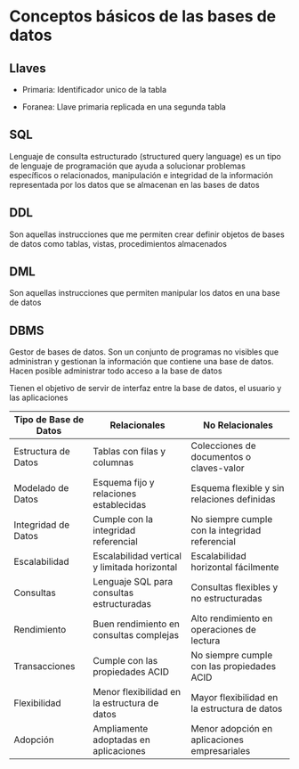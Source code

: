 # Conceptos básicos de las bases de datos

## Llaves

- Primaria: Identificador unico de la tabla

- Foranea: Llave primaria replicada en una segunda tabla

## SQL

Lenguaje de consulta estructurado (structured query language) es un tipo de lenguaje de programación que ayuda a solucionar problemas específicos o relacionados, manipulación e integridad de la información representada por los datos que se almacenan en las bases de datos

## DDL

Son aquellas instrucciones que me permiten crear definir objetos de bases de datos como tablas, vistas, procedimientos almacenados

## DML

Son aquellas instrucciones que permiten manipular los datos en una base de datos

## DBMS

Gestor de bases de datos. Son un conjunto de programas no visibles que administran y gestionan la información que contiene una base de datos. Hacen posible administrar todo acceso a la base de datos

Tienen el objetivo de servir de interfaz entre la base de datos, el usuario y las aplicaciones

| Tipo de Base de Datos | Relacionales                                 | No Relacionales                                 |
| --------------------- | -------------------------------------------- | ----------------------------------------------- |
| Estructura de Datos   | Tablas con filas y columnas                  | Colecciones de documentos o claves-valor        |
| Modelado de Datos     | Esquema fijo y relaciones establecidas       | Esquema flexible y sin relaciones definidas     |
| Integridad de Datos   | Cumple con la integridad referencial         | No siempre cumple con la integridad referencial |
| Escalabilidad         | Escalabilidad vertical y limitada horizontal | Escalabilidad horizontal fácilmente             |
| Consultas             | Lenguaje SQL para consultas estructuradas    | Consultas flexibles y no estructuradas          |
| Rendimiento           | Buen rendimiento en consultas complejas      | Alto rendimiento en operaciones de lectura      |
| Transacciones         | Cumple con las propiedades ACID              | No siempre cumple con las propiedades ACID      |
| Flexibilidad          | Menor flexibilidad en la estructura de datos | Mayor flexibilidad en la estructura de datos    |
| Adopción              | Ampliamente adoptadas en aplicaciones        | Menor adopción en aplicaciones empresariales    |

